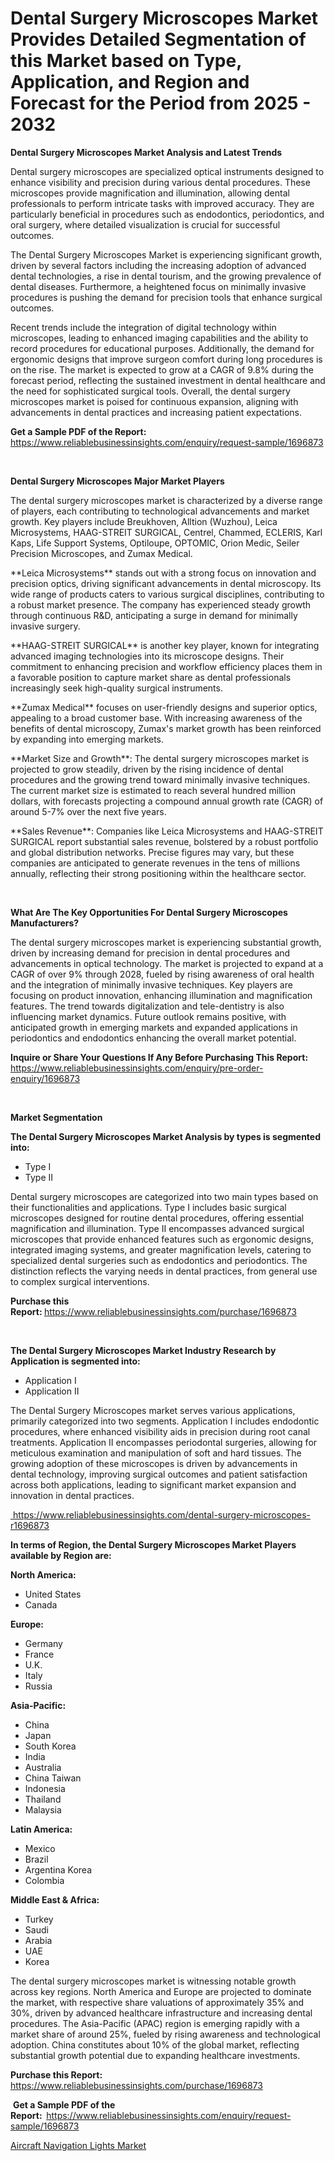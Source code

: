 <p><h1>Dental Surgery Microscopes Market Provides Detailed Segmentation of this Market based on Type, Application, and Region and Forecast for the Period from 2025 - 2032</h1></p><p><strong>Dental Surgery Microscopes Market Analysis and Latest Trends</strong></p>
<p><p>Dental surgery microscopes are specialized optical instruments designed to enhance visibility and precision during various dental procedures. These microscopes provide magnification and illumination, allowing dental professionals to perform intricate tasks with improved accuracy. They are particularly beneficial in procedures such as endodontics, periodontics, and oral surgery, where detailed visualization is crucial for successful outcomes.</p><p>The Dental Surgery Microscopes Market is experiencing significant growth, driven by several factors including the increasing adoption of advanced dental technologies, a rise in dental tourism, and the growing prevalence of dental diseases. Furthermore, a heightened focus on minimally invasive procedures is pushing the demand for precision tools that enhance surgical outcomes. </p><p>Recent trends include the integration of digital technology within microscopes, leading to enhanced imaging capabilities and the ability to record procedures for educational purposes. Additionally, the demand for ergonomic designs that improve surgeon comfort during long procedures is on the rise. The market is expected to grow at a CAGR of 9.8% during the forecast period, reflecting the sustained investment in dental healthcare and the need for sophisticated surgical tools. Overall, the dental surgery microscopes market is poised for continuous expansion, aligning with advancements in dental practices and increasing patient expectations.</p></p>
<p><strong>Get a Sample PDF of the Report:&nbsp;</strong> <a href="https://www.reliablebusinessinsights.com/enquiry/request-sample/1696873?utm_campaign=3113&utm_medium=2&utm_source=Github&utm_content=ia&utm_term=27032025&utm_id=dental-surgery-microscopes">https://www.reliablebusinessinsights.com/enquiry/request-sample/1696873</a></p>
<p>&nbsp;</p>
<p><strong>Dental Surgery Microscopes Major Market Players</strong></p>
<p><p>The dental surgery microscopes market is characterized by a diverse range of players, each contributing to technological advancements and market growth. Key players include Breukhoven, Alltion (Wuzhou), Leica Microsystems, HAAG-STREIT SURGICAL, Centrel, Chammed, ECLERIS, Karl Kaps, Life Support Systems, Optiloupe, OPTOMIC, Orion Medic, Seiler Precision Microscopes, and Zumax Medical.</p><p>**Leica Microsystems** stands out with a strong focus on innovation and precision optics, driving significant advancements in dental microscopy. Its wide range of products caters to various surgical disciplines, contributing to a robust market presence. The company has experienced steady growth through continuous R&D, anticipating a surge in demand for minimally invasive surgery.</p><p>**HAAG-STREIT SURGICAL** is another key player, known for integrating advanced imaging technologies into its microscope designs. Their commitment to enhancing precision and workflow efficiency places them in a favorable position to capture market share as dental professionals increasingly seek high-quality surgical instruments.</p><p>**Zumax Medical** focuses on user-friendly designs and superior optics, appealing to a broad customer base. With increasing awareness of the benefits of dental microscopy, Zumax's market growth has been reinforced by expanding into emerging markets.</p><p>**Market Size and Growth**: The dental surgery microscopes market is projected to grow steadily, driven by the rising incidence of dental procedures and the growing trend toward minimally invasive techniques. The current market size is estimated to reach several hundred million dollars, with forecasts projecting a compound annual growth rate (CAGR) of around 5-7% over the next five years.</p><p>**Sales Revenue**: Companies like Leica Microsystems and HAAG-STREIT SURGICAL report substantial sales revenue, bolstered by a robust portfolio and global distribution networks. Precise figures may vary, but these companies are anticipated to generate revenues in the tens of millions annually, reflecting their strong positioning within the healthcare sector.</p></p>
<p>&nbsp;</p>
<p><strong>What Are The Key Opportunities For Dental Surgery Microscopes Manufacturers?</strong></p>
<p><p>The dental surgery microscopes market is experiencing substantial growth, driven by increasing demand for precision in dental procedures and advancements in optical technology. The market is projected to expand at a CAGR of over 9% through 2028, fueled by rising awareness of oral health and the integration of minimally invasive techniques. Key players are focusing on product innovation, enhancing illumination and magnification features. The trend towards digitalization and tele-dentistry is also influencing market dynamics. Future outlook remains positive, with anticipated growth in emerging markets and expanded applications in periodontics and endodontics enhancing the overall market potential.</p></p>
<p><strong>Inquire or Share Your Questions If Any Before Purchasing This Report:</strong> <a href="https://www.reliablebusinessinsights.com/enquiry/pre-order-enquiry/1696873?utm_campaign=3113&utm_medium=2&utm_source=Github&utm_content=ia&utm_term=27032025&utm_id=dental-surgery-microscopes">https://www.reliablebusinessinsights.com/enquiry/pre-order-enquiry/1696873</a></p>
<p>&nbsp;</p>
<p><strong>Market Segmentation</strong></p>
<p><strong>The Dental Surgery Microscopes Market Analysis by types is segmented into:</strong></p>
<p><ul><li>Type I</li><li>Type II</li></ul></p>
<p><p>Dental surgery microscopes are categorized into two main types based on their functionalities and applications. Type I includes basic surgical microscopes designed for routine dental procedures, offering essential magnification and illumination. Type II encompasses advanced surgical microscopes that provide enhanced features such as ergonomic designs, integrated imaging systems, and greater magnification levels, catering to specialized dental surgeries such as endodontics and periodontics. The distinction reflects the varying needs in dental practices, from general use to complex surgical interventions.</p></p>
<p><strong>Purchase this Report:&nbsp;</strong><a href="https://www.reliablebusinessinsights.com/purchase/1696873?utm_campaign=3113&utm_medium=2&utm_source=Github&utm_content=ia&utm_term=27032025&utm_id=dental-surgery-microscopes">https://www.reliablebusinessinsights.com/purchase/1696873</a></p>
<p>&nbsp;</p>
<p><strong>The Dental Surgery Microscopes Market Industry Research by Application is segmented into:</strong></p>
<p><ul><li>Application I</li><li>Application II</li></ul></p>
<p><p>The Dental Surgery Microscopes market serves various applications, primarily categorized into two segments. Application I includes endodontic procedures, where enhanced visibility aids in precision during root canal treatments. Application II encompasses periodontal surgeries, allowing for meticulous examination and manipulation of soft and hard tissues. The growing adoption of these microscopes is driven by advancements in dental technology, improving surgical outcomes and patient satisfaction across both applications, leading to significant market expansion and innovation in dental practices.</p></p>
<p><a href="https://www.reliablebusinessinsights.com/dental-surgery-microscopes-r1696873?utm_campaign=3113&utm_medium=2&utm_source=Github&utm_content=ia&utm_term=27032025&utm_id=dental-surgery-microscopes">&nbsp;https://www.reliablebusinessinsights.com/dental-surgery-microscopes-r1696873</a></p>
<p><strong>In terms of Region, the Dental Surgery Microscopes Market Players available by Region are:</strong></p>
<p>
    <p> <strong> North America: </strong>
        <ul>
            <li>United States</li>
            <li>Canada</li>
        </ul>
        </p> 
    <p> <strong> Europe: </strong>
        <ul>
            <li>Germany</li>
            <li>France</li>
            <li>U.K.</li>
            <li>Italy</li>
            <li>Russia</li>
        </ul>
        </p> 
    <p> <strong> Asia-Pacific: </strong>
        <ul>
            <li>China</li>
            <li>Japan</li>
            <li>South Korea</li>
            <li>India</li>
            <li>Australia</li>
            <li>China Taiwan</li>
            <li>Indonesia</li>
            <li>Thailand</li>
            <li>Malaysia</li>
        </ul>
        </p> 
    <p> <strong> Latin America: </strong>
        <ul>
            <li>Mexico</li>
            <li>Brazil</li>
            <li>Argentina Korea</li>
            <li>Colombia</li>
        </ul>
        </p> 
    <p> <strong> Middle East & Africa: </strong>
        <ul>
            <li>Turkey</li>
            <li>Saudi</li>
            <li>Arabia</li>
            <li>UAE</li>
            <li>Korea</li>
        </ul>
    </p>
    </p>
<p><p>The dental surgery microscopes market is witnessing notable growth across key regions. North America and Europe are projected to dominate the market, with respective share valuations of approximately 35% and 30%, driven by advanced healthcare infrastructure and increasing dental procedures. The Asia-Pacific (APAC) region is emerging rapidly with a market share of around 25%, fueled by rising awareness and technological adoption. China constitutes about 10% of the global market, reflecting substantial growth potential due to expanding healthcare investments.</p></p>
<p><strong>Purchase this Report: </strong><a href="https://www.reliablebusinessinsights.com/purchase/1696873?utm_campaign=3113&utm_medium=2&utm_source=Github&utm_content=ia&utm_term=27032025&utm_id=dental-surgery-microscopes">https://www.reliablebusinessinsights.com/purchase/1696873</a></p>
<p>&nbsp;<strong>Get a Sample PDF of the Report:&nbsp;&nbsp;</strong><a href="https://www.reliablebusinessinsights.com/enquiry/request-sample/1696873?utm_campaign=3113&utm_medium=2&utm_source=Github&utm_content=ia&utm_term=27032025&utm_id=dental-surgery-microscopes">https://www.reliablebusinessinsights.com/enquiry/request-sample/1696873</a></p>
<p><strong></strong></p>
<p><p><a href="https://github.com/kaqiewan/Market-Research-Report-List-1/blob/main/aircraft-navigation-lights-market.md?utm_campaign=3113&utm_medium=2&utm_source=Github&utm_content=ia&utm_term=27032025&utm_id=dental-surgery-microscopes">Aircraft Navigation Lights Market</a></p></p>